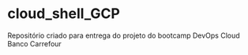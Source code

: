 # cloud_shell_GCP
Repositório criado para entrega do projeto do bootcamp DevOps Cloud Banco Carrefour
